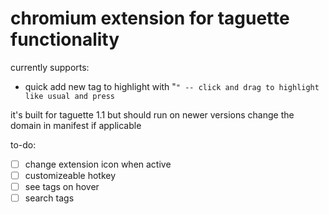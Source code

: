 # chromium extension for taguette functionality

currently supports:
- quick add new tag to highlight with "`" -- click and drag to highlight like usual and press `

it's built for taguette 1.1 but should run on newer versions
change the domain in manifest if applicable

to-do:
- [ ] change extension icon when active
- [ ] customizeable hotkey
- [ ] see tags on hover
- [ ] search tags

